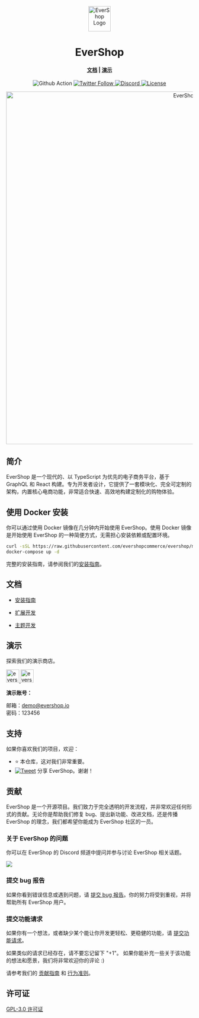 <p>&nbsp;&nbsp;&nbsp;&nbsp;&nbsp;&nbsp;</p>
<p align="center">
<img width="60" height="68" alt="EverShop Logo" src="https://edas-hz.oss-cn-hangzhou.aliyuncs.com/edas-apps/charts-store/evershop/image/logo-green.png"/>
</p>
<p align="center">
  <h1 align="center">EverShop</h1>
</p>
<h4 align="center">
    <a href="https://evershop.io/docs/development/getting-started/introduction">文档</a> |
    <a href="https://demo.evershop.io/">演示</a>
</h4>

<p align="center">
  <img src="https://edas-hz.oss-cn-hangzhou.aliyuncs.com/edas-apps/charts-store/evershop/image/badge.svg" alt="Github Action">
  <a href="https://twitter.com/evershopjs">
    <img alt="Twitter Follow" src="https://edas-hz.oss-cn-hangzhou.aliyuncs.com/edas-apps/charts-store/evershop/image/evershopjs.svg">
  </a>
  <a href="https://discord.gg/GSzt7dt7RM">
    <img src="https://edas-hz.oss-cn-hangzhou.aliyuncs.com/edas-apps/charts-store/evershop/image/757179260417867879.svg" alt="Discord">
  </a>
  <a href="https://opensource.org/licenses/GPL-3.0">
    <img src="https://edas-hz.oss-cn-hangzhou.aliyuncs.com/edas-apps/charts-store/evershop/image/License-GPLv3-blue.svg" alt="License">
  </a>
</p>

<p align="center">
<img alt="EverShop" width="950" src="https://edas-hz.oss-cn-hangzhou.aliyuncs.com/edas-apps/charts-store/evershop/image/banner.png"/>
</p>

## 简介

EverShop 是一个现代的、以 TypeScript 为优先的电子商务平台，基于 GraphQL 和 React 构建。专为开发者设计，它提供了一套模块化、完全可定制的架构，内置核心电商功能，非常适合快速、高效地构建定制化的购物体验。

## 使用 Docker 安装

你可以通过使用 Docker 镜像在几分钟内开始使用 EverShop。使用 Docker 镜像是开始使用 EverShop 的一种简便方式，无需担心安装依赖或配置环境。

```bash
curl -sSL https://raw.githubusercontent.com/evershopcommerce/evershop/main/docker-compose.yml > docker-compose.yml
docker-compose up -d
```

完整的安装指南，请参阅我们的[安装指南](https://evershop.io/docs/development/getting-started/installation-guide)。

## 文档

- [安装指南](https://evershop.io/docs/development/getting-started/installation-guide)

- [扩展开发](https://evershop.io/docs/development/module/create-your-first-extension)

- [主题开发](https://evershop.io/docs/development/theme/theme-overview)

## 演示

探索我们的演示商店。

<p align="left">
  <a href="https://demo.evershop.io/admin" target="_blank">
    <img alt="evershop-backend-demo" height="35" alt="EverShop 后台演示" src="https://edas-hz.oss-cn-hangzhou.aliyuncs.com/edas-apps/charts-store/evershop/image/evershop-demo-back.png"/>
  </a>
  <a href="https://demo.evershop.io/" target="_blank">
    <img alt="evershop-store-demo" height="35" alt="EverShop 商店演示" src="https://edas-hz.oss-cn-hangzhou.aliyuncs.com/edas-apps/charts-store/evershop/image/evershop-demo-front.png"/>
  </a>
</p>
<b>演示账号：</b>

邮箱：demo@evershop.io<br/>
密码：123456

## 支持

如果你喜欢我们的项目，欢迎：

- ⭐ 本仓库，这对我们非常重要。
- [![Tweet](https://edas-hz.oss-cn-hangzhou.aliyuncs.com/edas-apps/charts-store/evershop/image/shields.io.svg)][tweet] 分享 EverShop。谢谢！

[tweet]: https://twitter.com/intent/tweet?url=https%3A%2F%2Fgithub.com%2Fevershopcommerce%2Fevershop&text=Awesome%20React%20Ecommerce%20Project&hashtags=react,ecommerce,expressjs,graphql

## 贡献

EverShop 是一个开源项目。我们致力于完全透明的开发流程，并非常欢迎任何形式的贡献。无论你是帮助我们修复 bug、提出新功能、改进文档，还是传播 EverShop 的理念，我们都希望你能成为 EverShop 社区的一员。

### 关于 EverShop 的问题

你可以在 EverShop 的 Discord 频道中提问并参与讨论 EverShop 相关话题。

<a href="https://discord.gg/GSzt7dt7RM"><img src="https://edas-hz.oss-cn-hangzhou.aliyuncs.com/edas-apps/charts-store/evershop/image/discord_banner_github.svg" /></a>

### 提交 bug 报告

如果你看到错误信息或遇到问题，请 [提交 bug 报告](https://github.com/evershopcommerce/evershop/issues/new)。你的努力将受到重视，并将帮助所有 EverShop 用户。

### 提交功能请求

如果你有一个想法，或者缺少某个能让你开发更轻松、更稳健的功能，请 [提交功能请求](https://github.com/evershopcommerce/evershop/issues/new)。

如果类似的请求已经存在，请不要忘记留下 "+1"。
如果你能补充一些关于该功能的想法和愿景，我们将非常欢迎你的评论 :)

请参考我们的 [贡献指南](./CONTRIBUTING.md) 和 [行为准则](./CODE_OF_CONDUCT.md)。

## 许可证

[GPL-3.0 许可证](https://github.com/evershopcommerce/evershop/blob/main/LICENSE)